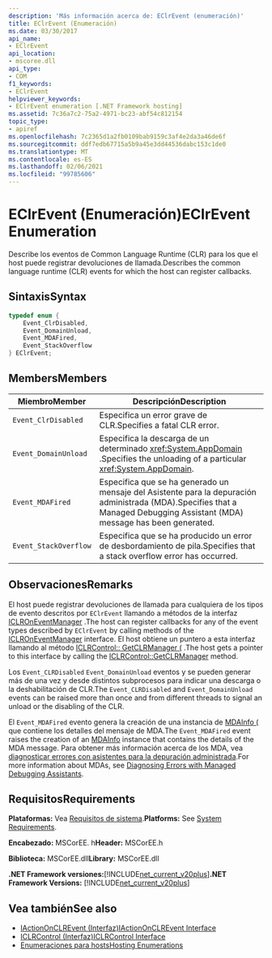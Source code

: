 ```yaml
---
description: 'Más información acerca de: EClrEvent (enumeración)'
title: EClrEvent (Enumeración)
ms.date: 03/30/2017
api_name:
- EClrEvent
api_location:
- mscoree.dll
api_type:
- COM
f1_keywords:
- EClrEvent
helpviewer_keywords:
- EClrEvent enumeration [.NET Framework hosting]
ms.assetid: 7c36a7c2-75a2-4971-bc23-abf54c812154
topic_type:
- apiref
ms.openlocfilehash: 7c2365d1a2fb0109bab9159c3af4e2da3a46de6f
ms.sourcegitcommit: ddf7edb67715a5b9a45e3dd44536dabc153c1de0
ms.translationtype: MT
ms.contentlocale: es-ES
ms.lasthandoff: 02/06/2021
ms.locfileid: "99785606"
---
```

# <a name="eclrevent-enumeration"></a><span data-ttu-id="aacff-103">EClrEvent (Enumeración)</span><span class="sxs-lookup"><span data-stu-id="aacff-103">EClrEvent Enumeration</span></span>

<span data-ttu-id="aacff-104">Describe los eventos de Common Language Runtime (CLR) para los que el host puede registrar devoluciones de llamada.</span><span class="sxs-lookup"><span data-stu-id="aacff-104">Describes the common language runtime (CLR) events for which the host can register callbacks.</span></span>  
  
## <a name="syntax"></a><span data-ttu-id="aacff-105">Sintaxis</span><span class="sxs-lookup"><span data-stu-id="aacff-105">Syntax</span></span>  
  
```cpp  
typedef enum {  
    Event_ClrDisabled,  
    Event_DomainUnload,  
    Event_MDAFired,  
    Event_StackOverflow  
} EClrEvent;  
```  
  
## <a name="members"></a><span data-ttu-id="aacff-106">Members</span><span class="sxs-lookup"><span data-stu-id="aacff-106">Members</span></span>  
  
|<span data-ttu-id="aacff-107">Miembro</span><span class="sxs-lookup"><span data-stu-id="aacff-107">Member</span></span>|<span data-ttu-id="aacff-108">Descripción</span><span class="sxs-lookup"><span data-stu-id="aacff-108">Description</span></span>|  
|------------|-----------------|  
|`Event_ClrDisabled`|<span data-ttu-id="aacff-109">Especifica un error grave de CLR.</span><span class="sxs-lookup"><span data-stu-id="aacff-109">Specifies a fatal CLR error.</span></span>|  
|`Event_DomainUnload`|<span data-ttu-id="aacff-110">Especifica la descarga de un determinado <xref:System.AppDomain> .</span><span class="sxs-lookup"><span data-stu-id="aacff-110">Specifies the unloading of a particular <xref:System.AppDomain>.</span></span>|  
|`Event_MDAFired`|<span data-ttu-id="aacff-111">Especifica que se ha generado un mensaje del Asistente para la depuración administrada (MDA).</span><span class="sxs-lookup"><span data-stu-id="aacff-111">Specifies that a Managed Debugging Assistant (MDA) message has been generated.</span></span>|  
|`Event_StackOverflow`|<span data-ttu-id="aacff-112">Especifica que se ha producido un error de desbordamiento de pila.</span><span class="sxs-lookup"><span data-stu-id="aacff-112">Specifies that a stack overflow error has occurred.</span></span>|  
  
## <a name="remarks"></a><span data-ttu-id="aacff-113">Observaciones</span><span class="sxs-lookup"><span data-stu-id="aacff-113">Remarks</span></span>  

 <span data-ttu-id="aacff-114">El host puede registrar devoluciones de llamada para cualquiera de los tipos de evento descritos por `EClrEvent` llamando a métodos de la interfaz [ICLROnEventManager](iclroneventmanager-interface.md) .</span><span class="sxs-lookup"><span data-stu-id="aacff-114">The host can register callbacks for any of the event types described by `EClrEvent` by calling methods of the [ICLROnEventManager](iclroneventmanager-interface.md) interface.</span></span> <span data-ttu-id="aacff-115">El host obtiene un puntero a esta interfaz llamando al método [ICLRControl:: GetCLRManager (](iclrcontrol-getclrmanager-method.md) .</span><span class="sxs-lookup"><span data-stu-id="aacff-115">The host gets a pointer to this interface by calling the [ICLRControl::GetCLRManager](iclrcontrol-getclrmanager-method.md) method.</span></span>  
  
 <span data-ttu-id="aacff-116">Los `Event_CLRDisabled` `Event_DomainUnload` eventos y se pueden generar más de una vez y desde distintos subprocesos para indicar una descarga o la deshabilitación de CLR.</span><span class="sxs-lookup"><span data-stu-id="aacff-116">The `Event_CLRDisabled` and `Event_DomainUnload` events can be raised more than once and from different threads to signal an unload or the disabling of the CLR.</span></span>  
  
 <span data-ttu-id="aacff-117">El `Event_MDAFired` evento genera la creación de una instancia de [MDAInfo (](mdainfo-structure.md) que contiene los detalles del mensaje de MDA.</span><span class="sxs-lookup"><span data-stu-id="aacff-117">The `Event_MDAFired` event raises the creation of an [MDAInfo](mdainfo-structure.md) instance that contains the details of the MDA message.</span></span> <span data-ttu-id="aacff-118">Para obtener más información acerca de los MDA, vea [diagnosticar errores con asistentes para la depuración administrada](../../debug-trace-profile/diagnosing-errors-with-managed-debugging-assistants.md).</span><span class="sxs-lookup"><span data-stu-id="aacff-118">For more information about MDAs, see [Diagnosing Errors with Managed Debugging Assistants](../../debug-trace-profile/diagnosing-errors-with-managed-debugging-assistants.md).</span></span>  
  
## <a name="requirements"></a><span data-ttu-id="aacff-119">Requisitos</span><span class="sxs-lookup"><span data-stu-id="aacff-119">Requirements</span></span>  

 <span data-ttu-id="aacff-120">**Plataformas:** Vea [Requisitos de sistema](../../get-started/system-requirements.md).</span><span class="sxs-lookup"><span data-stu-id="aacff-120">**Platforms:** See [System Requirements](../../get-started/system-requirements.md).</span></span>  
  
 <span data-ttu-id="aacff-121">**Encabezado:** MSCorEE. h</span><span class="sxs-lookup"><span data-stu-id="aacff-121">**Header:** MSCorEE.h</span></span>  
  
 <span data-ttu-id="aacff-122">**Biblioteca:** MSCorEE.dll</span><span class="sxs-lookup"><span data-stu-id="aacff-122">**Library:** MSCorEE.dll</span></span>  
  
 <span data-ttu-id="aacff-123">**.NET Framework versiones:**[!INCLUDE[net_current_v20plus](../../../../includes/net-current-v20plus-md.md)]</span><span class="sxs-lookup"><span data-stu-id="aacff-123">**.NET Framework Versions:** [!INCLUDE[net_current_v20plus](../../../../includes/net-current-v20plus-md.md)]</span></span>  
  
## <a name="see-also"></a><span data-ttu-id="aacff-124">Vea también</span><span class="sxs-lookup"><span data-stu-id="aacff-124">See also</span></span>

- [<span data-ttu-id="aacff-125">IActionOnCLREvent (Interfaz)</span><span class="sxs-lookup"><span data-stu-id="aacff-125">IActionOnCLREvent Interface</span></span>](iactiononclrevent-interface.md)
- [<span data-ttu-id="aacff-126">ICLRControl (Interfaz)</span><span class="sxs-lookup"><span data-stu-id="aacff-126">ICLRControl Interface</span></span>](iclrcontrol-interface.md)
- [<span data-ttu-id="aacff-127">Enumeraciones para hosts</span><span class="sxs-lookup"><span data-stu-id="aacff-127">Hosting Enumerations</span></span>](hosting-enumerations.md)
